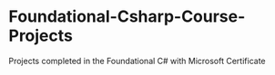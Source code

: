 # Foundational-Csharp-Course-Projects
Projects completed in the Foundational C# with Microsoft Certificate
